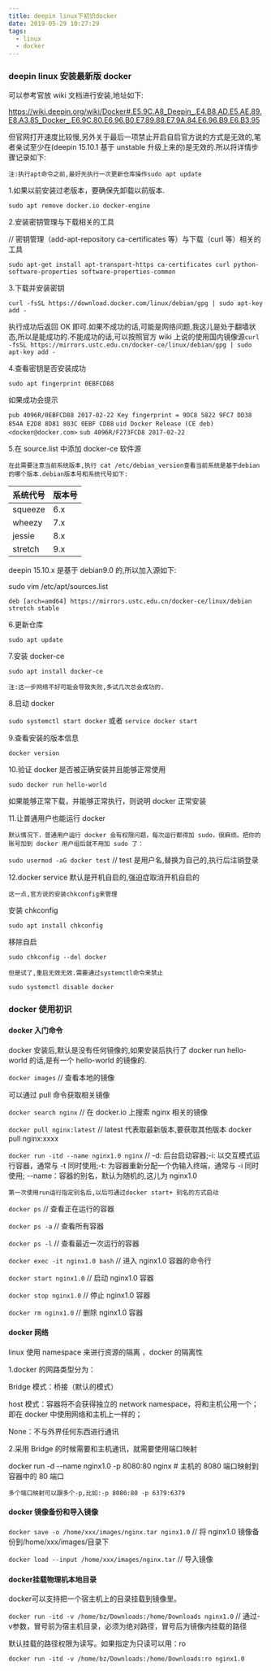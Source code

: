 ```yaml
---
title: deepin linux下初识docker
date: 2019-05-29 10:27:29
tags:
  - linux
  - docker
---
```


### deepin linux 安装最新版 docker

可以参考官放 wiki 文档进行安装,地址如下:

https://wiki.deepin.org/wiki/Docker#.E5.9C.A8_Deepin_.E4.B8.AD.E5.AE.89.E8.A3.85_Docker_.E6.9C.80.E6.96.B0.E7.89.88.E7.9A.84.E6.96.B9.E6.B3.95

但官网打开速度比较慢,另外关于最后一项禁止开启自启官方说的方式是无效的,笔者亲试至少在(deepin 15.10.1 基于 unstable 升级上来的)是无效的.所以将详情步骤记录如下:

    注:执行apt命令之前,最好先执行一次更新仓库操作sudo apt update

1.如果以前安装过老版本，要确保先卸载以前版本.

`sudo apt remove docker.io docker-engine`

2.安装密钥管理与下载相关的工具

// 密钥管理（add-apt-repository ca-certificates 等）与下载（curl 等）相关的工具

`sudo apt-get install apt-transport-https ca-certificates curl python-software-properties software-properties-common`

3.下载并安装密钥

`curl -fsSL https://download.docker.com/linux/debian/gpg | sudo apt-key add -`

执行成功后返回 OK 即可.如果不成功的话,可能是网络问题,我这儿是处于翻墙状态,所以是能成功的.不能成功的话,可以按照官方 wiki 上说的使用国内镜像源`curl -fsSL https://mirrors.ustc.edu.cn/docker-ce/linux/debian/gpg | sudo apt-key add -`

4.查看密钥是否安装成功

`sudo apt fingerprint 0EBFCD88`

如果成功会提示

`pub 4096R/0EBFCD88 2017-02-22 Key fingerprint = 9DC8 5822 9FC7 DD38 854A E2D8 8D81 803C 0EBF CD88`
`uid Docker Release (CE deb) <docker@docker.com>`
`sub 4096R/F273FCD8 2017-02-22`

5.在 source.list 中添加 docker-ce 软件源

    在此需要注意当前系统版本,执行 cat /etc/debian_version查看当前系统是基于debian的哪个版本.debian版本号和系统代号如下:

| 系统代号 | 版本号 |
| -------- | ------ |
| squeeze  | 6.x    |
| wheezy   | 7.x    |
| jessie   | 8.x    |
| stretch  | 9.x    |

deepin 15.10.x 是基于 debian9.0 的,所以加入源如下:

sudo vim /etc/apt/sources.list

`deb [arch=amd64] https://mirrors.ustc.edu.cn/docker-ce/linux/debian stretch stable`

6.更新仓库

`sudo apt update`

7.安装 docker-ce

`sudo apt install docker-ce`

    注:这一步网络不好可能会导致失败,多试几次总会成功的.

8.启动 docker

`sudo systemctl start docker` 或者
`service docker start`

9.查看安装的版本信息

`docker version`

10.验证 docker 是否被正确安装并且能够正常使用

`sudo docker run hello-world`

如果能够正常下载，并能够正常执行，则说明 docker 正常安装

11.让普通用户也能运行 docker

    默认情况下，普通用户运行 docker 会有权限问题，每次运行都得加 sudo，很麻烦。把你的账号加到 docker 用户组后就不用加 sudo 了：

`sudo usermod -aG docker test` // test 是用户名,替换为自己的,执行后注销登录

12.docker service 默认是开机自启的,强迫症取消开机自启的

    这一点,官方说的安装chkconfig来管理

安装 chkconfig

`sudo apt install chkconfig`

移除自启

`sudo chkconfig --del docker`

    但是试了,重启无效无效.需要通过systemctl命令来禁止

`sudo systemctl disable docker`

### docker 使用初识

#### docker 入门命令

docker 安装后,默认是没有任何镜像的,如果安装后执行了 docker run hello-world 的话,是有一个 hello-world 的镜像的.

`docker images` // 查看本地的镜像

可以通过 pull 命令获取相关镜像

`docker search nginx` // 在 docker.io 上搜索 nginx 相关的镜像

`docker pull nginx:latest` // latest 代表取最新版本,要获取其他版本 docker pull nginx:xxxx

`docker run -itd --name nginx1.0 nginx` // -d: 后台启动容器;-i: 以交互模式运行容器，通常与 -t 同时使用;-t: 为容器重新分配一个伪输入终端，通常与 -i 同时使用; --name：容器的别名，默认为随机的,这儿为 nginx1.0

    第一次使用run运行指定别名后,以后可通过docker start+ 别名的方式启动

`docker ps` // 查看正在运行的容器

`docker ps -a` // 查看所有容器

`docker ps -l` // 查看最近一次运行的容器

`docker exec -it nginx1.0 bash` // 进入 nginx1.0 容器的命令行

`docker start nginx1.0` // 启动 nginx1.0 容器

`docker stop nginx1.0` // 停止 nginx1.0 容器

`docker rm nginx1.0` // 删除 nginx1.0 容器

#### docker 网络

linux 使用 namespace 来进行资源的隔离 ，docker 的隔离性

1.docker 的网路类型分为：

Bridge 模式：桥接（默认的模式）

host 模式：容器将不会获得独立的 network namespace，将和主机公用一个；即在 docker 中使用网络和主机上一样的；

None：不与外界任何东西进行通讯

2.采用 Bridge 的时候需要和主机通讯，就需要使用端口映射

docker run -d --name nginx1.0 -p 8080:80 nginx # 主机的 8080 端口映射到容器中的 80 端口

    多个端口映射可以跟多个-p,比如:-p 8080:80 -p 6379:6379

#### docker 镜像备份和导入镜像

`docker save -o /home/xxx/images/nginx.tar nginx1.0` // 将 nginx1.0 镜像备份到/home/xxx/images/目录下

`docker load --input /home/xxx/images/nginx.tar` // 导入镜像

#### docker挂载物理机本地目录

docker可以支持把一个宿主机上的目录挂载到镜像里。

`docker run -itd -v /home/bz/Downloads:/home/Downloads nginx1.0` // 通过-v参数，冒号前为宿主机目录，必须为绝对路径，冒号后为镜像内挂载的路径

默认挂载的路径权限为读写。如果指定为只读可以用：ro

`docker run -itd -v /home/bz/Downloads:/home/Downloads:ro nginx1.0`